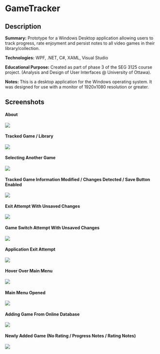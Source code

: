 # GameTracker

## Description

**Summary:** Prototype for a Windows Desktop application allowing users to track progress, rate enjoyment and persist notes to all video games in their library/collection.

**Technologies:** WPF, .NET, C#, XAML, Visual Studio

**Educational Purpose:** Created as part of phase 3 of the SEG 3125 course project. (Analysis and Design of User Interfaces @ University of Ottawa).

**Notes:** This is a desktop application for the Windows operating system. It was designed for use with a monitor of 1920x1080 resolution or greater. 

## Screenshots

#### About
![](https://raw.githubusercontent.com/mrama030/GameTracker/master/Screenshots/About.png?raw=true)

#### Tracked Game / Library
![](https://raw.githubusercontent.com/mrama030/GameTracker/master/Screenshots/Fig25.png?raw=true)

#### Selecting Another Game
![](https://raw.githubusercontent.com/mrama030/GameTracker/master/Screenshots/Fig26.png?raw=true)

#### Tracked Game Information Modified / Changes Detected / Save Button Enabled
![](https://raw.githubusercontent.com/mrama030/GameTracker/master/Screenshots/Fig27.png?raw=true)

#### Exit Attempt With Unsaved Changes
![](https://raw.githubusercontent.com/mrama030/GameTracker/master/Screenshots/Fig28.png?raw=true)

#### Game Switch Attempt With Unsaved Changes
![](https://raw.githubusercontent.com/mrama030/GameTracker/master/Screenshots/Fig29.png?raw=true)

#### Application Exit Attempt
![](https://raw.githubusercontent.com/mrama030/GameTracker/master/Screenshots/Fig30.png?raw=true)

#### Hover Over Main Menu
![](https://raw.githubusercontent.com/mrama030/GameTracker/master/Screenshots/Fig31.png?raw=true)

#### Main Menu Opened
![](https://raw.githubusercontent.com/mrama030/GameTracker/master/Screenshots/Fig32.png?raw=true)

#### Adding Game From Online Database
![](https://raw.githubusercontent.com/mrama030/GameTracker/master/Screenshots/Game%20Added%20From%20Database.png?raw=true)

#### Newly Added Game (No Rating / Progress Notes / Rating Notes)
![](https://github.com/mrama030/GameTracker/blob/master/Screenshots/Newly%20Added%20Game%20(No%20ratings%20or%20notes%20yet).png?raw=true)

